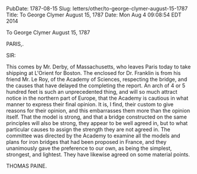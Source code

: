 PubDate: 1787-08-15
Slug: letters/other/to-george-clymer-august-15-1787
Title: To George Clymer  August 15, 1787
Date: Mon Aug  4 09:08:54 EDT 2014

   To George Clymer  August 15, 1787

   PARIS,.

   SIR:

   This comes by Mr. Derby, of Massachusetts, who leaves Paris today to take
   shipping at L'Orient for Boston. The enclosed for Dr. Franklin is from his
   friend Mr. Le Roy, of the Academy of Sciences, respecting the bridge, and
   the causes that have delayed the completing the report. An arch of 4 or 5
   hundred feet is such an unprecedented thing, and will so much attract
   notice in the northern part of Europe, that the Academy is cautious in
   what manner to express their final opinion. It is, I find, their custom to
   give reasons for their opinion, and this embarrasses them more than the
   opinion itself. That the model is strong, and that a bridge constructed on
   the same principles will also be strong, they appear to be well agreed in,
   but to what particular causes to assign the strength they are not agreed
   in. The committee was directed by the Academy to examine all the models
   and plans for iron bridges that had been proposed in France, and they
   unanimously gave the preference to our own, as being the simplest,
   strongest, and lightest. They have likewise agreed on some material
   points.

   THOMAS PAINE.

    
